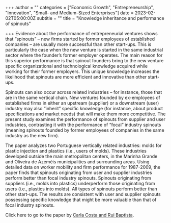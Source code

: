 +++
author = ""
categories = ["Economic Growth", "Entrepreneurship", "Innovation", "Small- and Medium-Sized Enterprises"]
date = 2023-02-02T05:00:00Z
subtitle = ""
title = "Knowledge inheritance and performance of spinouts"

+++
Evidence about the performance of entrepreneurial ventures shows that “spinouts” – new firms started by former employees of established companies – are usually more successful than other start-ups. This is particularly the case when the new venture is started in the same industrial sector where the founder’s former employer operates. The main reason for this superior performance is that spinout founders bring to the new venture specific organizational and technological knowledge acquired while working for their former employers. This unique knowledge increases the likelihood that spinouts are more efficient and innovative than other start-ups.

Spinouts can also occur across related industries – for instance, those that are in the same vertical chain. New ventures founded by ex-employees of established firms in either an upstream (supplier) or a downstream (user) industry may also “inherit” specific knowledge (for instance, about product specifications and market needs) that will make them more competitive. The present study examines the performance of spinouts from supplier and user industries, contrasting it with the performance of “focal” industry spinouts (meaning spinouts founded by former employees of companies in the same industry as the new firm).

The paper analyzes two Portuguese vertically related industries: molds for plastic injection and plastics (i.e., users of molds). These industries developed outside the main metropolitan centers, in the Marinha Grande and Oliveira de Azeméis municipalities and surrounding areas. Using detailed data on worker mobility and firm performance for 1987-2009, the paper finds that spinouts originating from user and supplier industries perform better than focal industry spinouts. Spinouts originating from suppliers (i.e., molds into plastics) underperform those originating from users (i.e., plastics into molds). All types of spinouts perform better than other start-ups. The results are consistent with user and supplier spinouts possessing specific knowledge that might be more valuable than that of focal industry spinouts.

Click here to go to the paper by [Carla Costa and Rui Baptista](https://link.springer.com/article/10.1007/s40821-022-00235-y#Bib1).